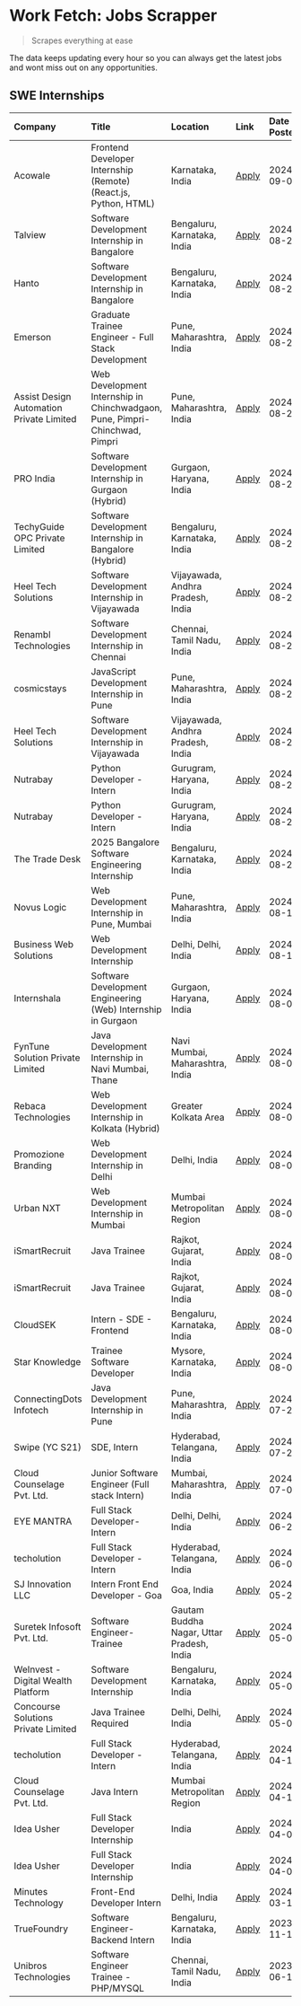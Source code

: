 # Work Fetch: Jobs Scrapper
> Scrapes everything at ease

The data keeps updating every hour so you can always get the latest jobs and wont miss out on any opportunities.

## SWE Internships
<!--START_SECTION:workfetch-->
| Company                                  | Title                                                                       | Location                                  | Link                                                                                                                                                                                                                                                                                                                   | Date Posted   |
|:-----------------------------------------|:----------------------------------------------------------------------------|:------------------------------------------|:-----------------------------------------------------------------------------------------------------------------------------------------------------------------------------------------------------------------------------------------------------------------------------------------------------------------------|:--------------|
| Acowale                                  | Frontend Developer Internship (Remote) (React.js, Python, HTML)             | Karnataka, India                          | [Apply](https://in.linkedin.com/jobs/view/frontend-developer-internship-remote-react-js-python-html-at-acowale-4014663920?position=4&pageNum=0&refId=Cpt%2Fi7pmQoSRm57VrL5aeQ%3D%3D&trackingId=a0JOAzwMnyFt5JIzxf0hIw%3D%3D&trk=public_jobs_jserp-result_search-card)                                                  | 2024-09-01    |
| Talview                                  | Software Development Internship in Bangalore                                | Bengaluru, Karnataka, India               | [Apply](https://in.linkedin.com/jobs/view/software-development-internship-in-bangalore-at-talview-4012997749?position=6&pageNum=0&refId=Cpt%2Fi7pmQoSRm57VrL5aeQ%3D%3D&trackingId=ISQO0buEWlrv9adnV64bJQ%3D%3D&trk=public_jobs_jserp-result_search-card)                                                               | 2024-08-29    |
| Hanto                                    | Software Development Internship in Bangalore                                | Bengaluru, Karnataka, India               | [Apply](https://in.linkedin.com/jobs/view/software-development-internship-in-bangalore-at-hanto-4013200427?position=13&pageNum=0&refId=Cpt%2Fi7pmQoSRm57VrL5aeQ%3D%3D&trackingId=oy3eoAWab3OAzVKPAIS7uw%3D%3D&trk=public_jobs_jserp-result_search-card)                                                                | 2024-08-29    |
| Emerson                                  | Graduate Trainee Engineer - Full Stack Development                          | Pune, Maharashtra, India                  | [Apply](https://in.linkedin.com/jobs/view/graduate-trainee-engineer-full-stack-development-at-emerson-4012695874?position=47&pageNum=0&refId=Cpt%2Fi7pmQoSRm57VrL5aeQ%3D%3D&trackingId=tVAmmTkrPAATgLGt3WGjEA%3D%3D&trk=public_jobs_jserp-result_search-card)                                                          | 2024-08-29    |
| Assist Design Automation Private Limited | Web Development Internship in Chinchwadgaon, Pune, Pimpri-Chinchwad, Pimpri | Pune, Maharashtra, India                  | [Apply](https://in.linkedin.com/jobs/view/web-development-internship-in-chinchwadgaon-pune-pimpri-chinchwad-pimpri-at-assist-design-automation-private-limited-4010147193?position=57&pageNum=0&refId=Cpt%2Fi7pmQoSRm57VrL5aeQ%3D%3D&trackingId=SQ03UOAqQmudFdgaigOqXA%3D%3D&trk=public_jobs_jserp-result_search-card) | 2024-08-28    |
| PRO India                                | Software Development Internship in Gurgaon (Hybrid)                         | Gurgaon, Haryana, India                   | [Apply](https://in.linkedin.com/jobs/view/software-development-internship-in-gurgaon-hybrid-at-pro-india-4009587664?position=39&pageNum=0&refId=Cpt%2Fi7pmQoSRm57VrL5aeQ%3D%3D&trackingId=BqH9WozRRbBQuETpF2gwbA%3D%3D&trk=public_jobs_jserp-result_search-card)                                                       | 2024-08-24    |
| TechyGuide OPC Private Limited           | Software Development Internship in Bangalore (Hybrid)                       | Bengaluru, Karnataka, India               | [Apply](https://in.linkedin.com/jobs/view/software-development-internship-in-bangalore-hybrid-at-techyguide-opc-private-limited-4009591646?position=45&pageNum=0&refId=Cpt%2Fi7pmQoSRm57VrL5aeQ%3D%3D&trackingId=AVD7fCTeL4EDTxXj1rwZWA%3D%3D&trk=public_jobs_jserp-result_search-card)                                | 2024-08-24    |
| Heel Tech Solutions                      | Software Development Internship in Vijayawada                               | Vijayawada, Andhra Pradesh, India         | [Apply](https://in.linkedin.com/jobs/view/software-development-internship-in-vijayawada-at-heel-tech-solutions-4007906692?position=29&pageNum=0&refId=Cpt%2Fi7pmQoSRm57VrL5aeQ%3D%3D&trackingId=zCxmu26Q%2FqdIB6ieneRF5w%3D%3D&trk=public_jobs_jserp-result_search-card)                                               | 2024-08-22    |
| Renambl Technologies                     | Software Development Internship in Chennai                                  | Chennai, Tamil Nadu, India                | [Apply](https://in.linkedin.com/jobs/view/software-development-internship-in-chennai-at-renambl-technologies-4007910299?position=41&pageNum=0&refId=Cpt%2Fi7pmQoSRm57VrL5aeQ%3D%3D&trackingId=MhubxfBjlw1%2FDP8kFIt5CQ%3D%3D&trk=public_jobs_jserp-result_search-card)                                                 | 2024-08-22    |
| cosmicstays                              | JavaScript Development Internship in Pune                                   | Pune, Maharashtra, India                  | [Apply](https://in.linkedin.com/jobs/view/javascript-development-internship-in-pune-at-cosmicstays-4007904825?position=51&pageNum=0&refId=Cpt%2Fi7pmQoSRm57VrL5aeQ%3D%3D&trackingId=Ipjnd7z0rhxpPwWQ3OMzgA%3D%3D&trk=public_jobs_jserp-result_search-card)                                                             | 2024-08-22    |
| Heel Tech Solutions                      | Software Development Internship in Vijayawada                               | Vijayawada, Andhra Pradesh, India         | [Apply](https://in.linkedin.com/jobs/view/software-development-internship-in-vijayawada-at-heel-tech-solutions-4007906692?position=4&pageNum=2&refId=e0K3l52A0UU%2Bs9uQCog0GQ%3D%3D&trackingId=F3C4MFjMaolmsZR59xWLYA%3D%3D&trk=public_jobs_jserp-result_search-card)                                                  | 2024-08-22    |
| Nutrabay                                 | Python Developer - Intern                                                   | Gurugram, Haryana, India                  | [Apply](https://in.linkedin.com/jobs/view/python-developer-intern-at-nutrabay-4003909226?position=34&pageNum=0&refId=Cpt%2Fi7pmQoSRm57VrL5aeQ%3D%3D&trackingId=h6dSiJLorKiz5yKb5imB%2BQ%3D%3D&trk=public_jobs_jserp-result_search-card)                                                                                | 2024-08-21    |
| Nutrabay                                 | Python Developer - Intern                                                   | Gurugram, Haryana, India                  | [Apply](https://in.linkedin.com/jobs/view/python-developer-intern-at-nutrabay-4003909226?position=9&pageNum=2&refId=e0K3l52A0UU%2Bs9uQCog0GQ%3D%3D&trackingId=hwOItNfZVJpoJiw%2FM0G1%2Fg%3D%3D&trk=public_jobs_jserp-result_search-card)                                                                               | 2024-08-21    |
| The Trade Desk                           | 2025 Bangalore Software Engineering Internship                              | Bengaluru, Karnataka, India               | [Apply](https://in.linkedin.com/jobs/view/2025-bangalore-software-engineering-internship-at-the-trade-desk-3987456531?position=10&pageNum=0&refId=Cpt%2Fi7pmQoSRm57VrL5aeQ%3D%3D&trackingId=on0RatbDBdtHpZLZUsJY4Q%3D%3D&trk=public_jobs_jserp-result_search-card)                                                     | 2024-08-20    |
| Novus Logic                              | Web Development Internship in Pune, Mumbai                                  | Pune, Maharashtra, India                  | [Apply](https://in.linkedin.com/jobs/view/web-development-internship-in-pune-mumbai-at-novus-logic-4003713081?position=36&pageNum=0&refId=Cpt%2Fi7pmQoSRm57VrL5aeQ%3D%3D&trackingId=061NlwMTvTFWVW%2BXLMeoXQ%3D%3D&trk=public_jobs_jserp-result_search-card)                                                           | 2024-08-17    |
| Business Web Solutions                   | Web Development Internship                                                  | Delhi, Delhi, India                       | [Apply](https://in.linkedin.com/jobs/view/web-development-internship-at-business-web-solutions-3997105289?position=56&pageNum=0&refId=Cpt%2Fi7pmQoSRm57VrL5aeQ%3D%3D&trackingId=cm582okXUZhgsOqjmzcrJA%3D%3D&trk=public_jobs_jserp-result_search-card)                                                                 | 2024-08-10    |
| Internshala                              | Software Development Engineering (Web) Internship in Gurgaon                | Gurgaon, Haryana, India                   | [Apply](https://in.linkedin.com/jobs/view/software-development-engineering-web-internship-in-gurgaon-at-internshala-3997620471?position=3&pageNum=0&refId=Cpt%2Fi7pmQoSRm57VrL5aeQ%3D%3D&trackingId=3NFzVFGYDYahuthFWAD%2BZg%3D%3D&trk=public_jobs_jserp-result_search-card)                                           | 2024-08-09    |
| FynTune Solution Private Limited         | Java Development Internship in Navi Mumbai, Thane                           | Navi Mumbai, Maharashtra, India           | [Apply](https://in.linkedin.com/jobs/view/java-development-internship-in-navi-mumbai-thane-at-fyntune-solution-private-limited-3997617373?position=18&pageNum=0&refId=Cpt%2Fi7pmQoSRm57VrL5aeQ%3D%3D&trackingId=38Z%2Fnr7UfHjtL9qx1Pvkaw%3D%3D&trk=public_jobs_jserp-result_search-card)                               | 2024-08-09    |
| Rebaca Technologies                      | Web Development Internship in Kolkata (Hybrid)                              | Greater Kolkata Area                      | [Apply](https://in.linkedin.com/jobs/view/web-development-internship-in-kolkata-hybrid-at-rebaca-technologies-3997621369?position=38&pageNum=0&refId=Cpt%2Fi7pmQoSRm57VrL5aeQ%3D%3D&trackingId=Pn8nDJU67UpIvKTpb83BxA%3D%3D&trk=public_jobs_jserp-result_search-card)                                                  | 2024-08-09    |
| Promozione Branding                      | Web Development Internship in Delhi                                         | Delhi, India                              | [Apply](https://in.linkedin.com/jobs/view/web-development-internship-in-delhi-at-promozione-branding-3995559880?position=25&pageNum=0&refId=Cpt%2Fi7pmQoSRm57VrL5aeQ%3D%3D&trackingId=h6UtaRcJoXm%2F8lSMqVtgvw%3D%3D&trk=public_jobs_jserp-result_search-card)                                                         | 2024-08-07    |
| Urban NXT                                | Web Development Internship in Mumbai                                        | Mumbai Metropolitan Region                | [Apply](https://in.linkedin.com/jobs/view/web-development-internship-in-mumbai-at-urban-nxt-3995561641?position=58&pageNum=0&refId=Cpt%2Fi7pmQoSRm57VrL5aeQ%3D%3D&trackingId=fL6NgNifLC%2B1YdbRdj4cSg%3D%3D&trk=public_jobs_jserp-result_search-card)                                                                  | 2024-08-07    |
| iSmartRecruit                            | Java Trainee                                                                | Rajkot, Gujarat, India                    | [Apply](https://in.linkedin.com/jobs/view/java-trainee-at-ismartrecruit-3992301825?position=31&pageNum=0&refId=Cpt%2Fi7pmQoSRm57VrL5aeQ%3D%3D&trackingId=HiLX806aS88zjCUR9i2KXA%3D%3D&trk=public_jobs_jserp-result_search-card)                                                                                        | 2024-08-06    |
| iSmartRecruit                            | Java Trainee                                                                | Rajkot, Gujarat, India                    | [Apply](https://in.linkedin.com/jobs/view/java-trainee-at-ismartrecruit-3992301825?position=6&pageNum=2&refId=e0K3l52A0UU%2Bs9uQCog0GQ%3D%3D&trackingId=mG4X5OcKaSa0iTgC5Caakg%3D%3D&trk=public_jobs_jserp-result_search-card)                                                                                         | 2024-08-06    |
| CloudSEK                                 | Intern - SDE - Frontend                                                     | Bengaluru, Karnataka, India               | [Apply](https://in.linkedin.com/jobs/view/intern-sde-frontend-at-cloudsek-3991574495?position=22&pageNum=0&refId=Cpt%2Fi7pmQoSRm57VrL5aeQ%3D%3D&trackingId=tyYkOAF2wytQZPVQxnA9Wg%3D%3D&trk=public_jobs_jserp-result_search-card)                                                                                      | 2024-08-02    |
| Star Knowledge                           | Trainee Software Developer                                                  | Mysore, Karnataka, India                  | [Apply](https://in.linkedin.com/jobs/view/trainee-software-developer-at-star-knowledge-3991516161?position=52&pageNum=0&refId=Cpt%2Fi7pmQoSRm57VrL5aeQ%3D%3D&trackingId=nmAJKYGSC%2BWfG9T6sUijUw%3D%3D&trk=public_jobs_jserp-result_search-card)                                                                       | 2024-08-02    |
| ConnectingDots Infotech                  | Java Development Internship in Pune                                         | Pune, Maharashtra, India                  | [Apply](https://in.linkedin.com/jobs/view/java-development-internship-in-pune-at-connectingdots-infotech-3983314097?position=40&pageNum=0&refId=Cpt%2Fi7pmQoSRm57VrL5aeQ%3D%3D&trackingId=t5tkSyIqVCcdr5POSnj1qA%3D%3D&trk=public_jobs_jserp-result_search-card)                                                       | 2024-07-26    |
| Swipe (YC S21)                           | SDE, Intern                                                                 | Hyderabad, Telangana, India               | [Apply](https://in.linkedin.com/jobs/view/sde-intern-at-swipe-yc-s21-3980368092?position=55&pageNum=0&refId=Cpt%2Fi7pmQoSRm57VrL5aeQ%3D%3D&trackingId=RNNcSdkgNpM2Pgpo%2BVEqZg%3D%3D&trk=public_jobs_jserp-result_search-card)                                                                                         | 2024-07-22    |
| Cloud Counselage Pvt. Ltd.               | Junior Software Engineer (Full stack Intern)                                | Mumbai, Maharashtra, India                | [Apply](https://in.linkedin.com/jobs/view/junior-software-engineer-full-stack-intern-at-cloud-counselage-pvt-ltd-3967725851?position=20&pageNum=0&refId=Cpt%2Fi7pmQoSRm57VrL5aeQ%3D%3D&trackingId=cyycMoCcf8dCthtgS8svGA%3D%3D&trk=public_jobs_jserp-result_search-card)                                               | 2024-07-09    |
| EYE MANTRA                               | Full Stack Developer- Intern                                                | Delhi, Delhi, India                       | [Apply](https://in.linkedin.com/jobs/view/full-stack-developer-intern-at-eye-mantra-3960988037?position=50&pageNum=0&refId=Cpt%2Fi7pmQoSRm57VrL5aeQ%3D%3D&trackingId=b9vFw1MqfedrVl%2BBEiDvxg%3D%3D&trk=public_jobs_jserp-result_search-card)                                                                          | 2024-06-28    |
| techolution                              | Full Stack Developer - Intern                                               | Hyderabad, Telangana, India               | [Apply](https://in.linkedin.com/jobs/view/full-stack-developer-intern-at-techolution-3947911862?position=53&pageNum=0&refId=Cpt%2Fi7pmQoSRm57VrL5aeQ%3D%3D&trackingId=PtpDLAxuY29YoheW5mETUg%3D%3D&trk=public_jobs_jserp-result_search-card)                                                                           | 2024-06-06    |
| SJ Innovation LLC                        | Intern Front End Developer - Goa                                            | Goa, India                                | [Apply](https://in.linkedin.com/jobs/view/intern-front-end-developer-goa-at-sj-innovation-llc-3931678611?position=16&pageNum=0&refId=Cpt%2Fi7pmQoSRm57VrL5aeQ%3D%3D&trackingId=loDhyML7L5jgbUmRIVqWrg%3D%3D&trk=public_jobs_jserp-result_search-card)                                                                  | 2024-05-24    |
| Suretek Infosoft Pvt. Ltd.               | Software Engineer-Trainee                                                   | Gautam Buddha Nagar, Uttar Pradesh, India | [Apply](https://in.linkedin.com/jobs/view/software-engineer-trainee-at-suretek-infosoft-pvt-ltd-3916999948?position=42&pageNum=0&refId=Cpt%2Fi7pmQoSRm57VrL5aeQ%3D%3D&trackingId=2JPi3MCGQH6ph7rIO9kEig%3D%3D&trk=public_jobs_jserp-result_search-card)                                                                | 2024-05-04    |
| WeInvest - Digital Wealth Platform       | Software Development Internship                                             | Bengaluru, Karnataka, India               | [Apply](https://in.linkedin.com/jobs/view/software-development-internship-at-weinvest-digital-wealth-platform-3912867225?position=2&pageNum=0&refId=Cpt%2Fi7pmQoSRm57VrL5aeQ%3D%3D&trackingId=z5CJ4JJZbIY%2FwSU4LqP2CA%3D%3D&trk=public_jobs_jserp-result_search-card)                                                 | 2024-05-01    |
| Concourse Solutions Private Limited      | Java Trainee Required                                                       | Delhi, Delhi, India                       | [Apply](https://in.linkedin.com/jobs/view/java-trainee-required-at-concourse-solutions-private-limited-3912869388?position=15&pageNum=0&refId=Cpt%2Fi7pmQoSRm57VrL5aeQ%3D%3D&trackingId=g5Jx8bUJbqZvRbEWYiT%2FDg%3D%3D&trk=public_jobs_jserp-result_search-card)                                                       | 2024-05-01    |
| techolution                              | Full Stack Developer - Intern                                               | Hyderabad, Telangana, India               | [Apply](https://in.linkedin.com/jobs/view/full-stack-developer-intern-at-techolution-3904814977?position=60&pageNum=0&refId=Cpt%2Fi7pmQoSRm57VrL5aeQ%3D%3D&trackingId=5oRuWE%2FDsJ1O4Vd5ViC7zw%3D%3D&trk=public_jobs_jserp-result_search-card)                                                                         | 2024-04-18    |
| Cloud Counselage Pvt. Ltd.               | Java Intern                                                                 | Mumbai Metropolitan Region                | [Apply](https://in.linkedin.com/jobs/view/java-intern-at-cloud-counselage-pvt-ltd-3896025667?position=44&pageNum=0&refId=Cpt%2Fi7pmQoSRm57VrL5aeQ%3D%3D&trackingId=VWy4fNY09kVsUfUUFjHIYQ%3D%3D&trk=public_jobs_jserp-result_search-card)                                                                              | 2024-04-12    |
| Idea Usher                               | Full Stack Developer Internship                                             | India                                     | [Apply](https://in.linkedin.com/jobs/view/full-stack-developer-internship-at-idea-usher-3879565540?position=27&pageNum=0&refId=Cpt%2Fi7pmQoSRm57VrL5aeQ%3D%3D&trackingId=78Tzf0lJJG7OA7ZiLbvH%2BQ%3D%3D&trk=public_jobs_jserp-result_search-card)                                                                      | 2024-04-01    |
| Idea Usher                               | Full Stack Developer Internship                                             | India                                     | [Apply](https://in.linkedin.com/jobs/view/full-stack-developer-internship-at-idea-usher-3879565540?position=2&pageNum=2&refId=e0K3l52A0UU%2Bs9uQCog0GQ%3D%3D&trackingId=Lnh31olZJceLA6%2FMaJaM8w%3D%3D&trk=public_jobs_jserp-result_search-card)                                                                       | 2024-04-01    |
| Minutes Technology                       | Front-End Developer Intern                                                  | Delhi, India                              | [Apply](https://in.linkedin.com/jobs/view/front-end-developer-intern-at-minutes-technology-3853712549?position=24&pageNum=0&refId=Cpt%2Fi7pmQoSRm57VrL5aeQ%3D%3D&trackingId=bujR9anmtaxU5VeDKfI3CA%3D%3D&trk=public_jobs_jserp-result_search-card)                                                                     | 2024-03-14    |
| TrueFoundry                              | Software Engineer-Backend Intern                                            | Bengaluru, Karnataka, India               | [Apply](https://in.linkedin.com/jobs/view/software-engineer-backend-intern-at-truefoundry-3779508170?position=46&pageNum=0&refId=Cpt%2Fi7pmQoSRm57VrL5aeQ%3D%3D&trackingId=94gpMbYZAiLGCxsQc17mug%3D%3D&trk=public_jobs_jserp-result_search-card)                                                                      | 2023-11-10    |
| Unibros Technologies                     | Software Engineer Trainee - PHP/MYSQL                                       | Chennai, Tamil Nadu, India                | [Apply](https://in.linkedin.com/jobs/view/software-engineer-trainee-php-mysql-at-unibros-technologies-3656599241?position=49&pageNum=0&refId=Cpt%2Fi7pmQoSRm57VrL5aeQ%3D%3D&trackingId=hl3PRkxrgoI99XTZ0lhvmw%3D%3D&trk=public_jobs_jserp-result_search-card)                                                          | 2023-06-12    |
<!--END_SECTION:workfetch-->
